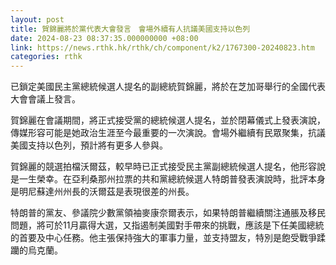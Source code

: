 ```yaml
---
layout: post
title: 賀錦麗將於黨代表大會發言　會場外續有人抗議美國支持以色列
date: 2024-08-23 08:37:35.000000000 +08:00
link: https://news.rthk.hk/rthk/ch/component/k2/1767300-20240823.htm
categories: rthk
---
```


已鎖定美國民主黨總統候選人提名的副總統賀錦麗，將於在芝加哥舉行的全國代表大會會議上發言。

賀錦麗在會議期間，將正式接受黨的總統候選人提名，並於閉幕儀式上發表演說，傳媒形容可能是她政治生涯至今最重要的一次演說。會場外繼續有民眾聚集，抗議美國支持以色列，預計將有更多人參與。

賀錦麗的競選拍檔沃爾茲，較早時已正式接受民主黨副總統候選人提名，他形容說是一生榮幸。在亞利桑那州拉票的共和黨總統候選人特朗普發表演說時，批評本身是明尼蘇達州州長的沃爾茲是表現很差的州長。

特朗普的黨友、參議院少數黨領袖麥康奈爾表示，如果特朗普繼續關注通脹及移民問題，將可於11月贏得大選，又指遏制美國對手帶來的挑戰，應該是下任美國總統的首要及中心任務。他主張保持強大的軍事力量，並支持盟友，特別是飽受戰爭蹂躪的烏克蘭。
